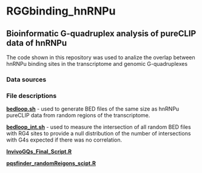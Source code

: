 # RGGbinding_hnRNPu
## Bioinformatic G-quadruplex analysis of pureCLIP data of hnRNPu
   The code shown in this repository was used to analize the overlap between hnRNPu binding sites in the transcriptome and genomic G-quadruplexes

### Data sources

### File descriptions
[**bedloop.sh**](https://github.com/bateyLab/RGGbinding_hnRNPu/blob/main/bedloop.sh) - used to generate BED files of the same size as hnRNPu pureCLIP data from random regions of the transcriptome.

[**bedloop_int.sh**](https://github.com/bateyLab/RGGbinding_hnRNPu/blob/main/bedloop_int.sh) - used to measure the intersection of all random BED files with RG4 sites to provide a null distribution of the number of intersections with G4s expected if there was no correlation.

[**InvivoGQs_Final_Script.R**](https://github.com/bateyLab/RGGbinding_hnRNPu/blob/main/InvivoGQs_Final_Script.R) 

[**pqsfinder_randomReigons_scipt.R**](https://github.com/bateyLab/RGGbinding_hnRNPu/blob/main/pqsfinder_randomReigons_scipt.R)

